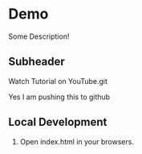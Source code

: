 # Demo

Some Description!

## Subheader


Watch Tutorial on YouTube.git 

Yes I am pushing this to github

## Local Development

1. Open index.html in your browsers.
